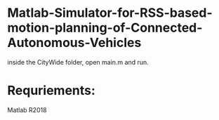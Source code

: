 # Matlab-Simulator-for-RSS-based-motion-planning-of-Connected-Autonomous-Vehicles


inside the CityWide folder, open main.m and run.

# Requriements:

Matlab R2018
